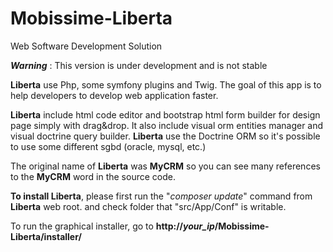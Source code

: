 # Mobissime-Liberta
Web Software Development Solution<br />

<strong><i>Warning</i></strong> : This version is under development and is not stable<br />

<strong>Liberta</strong> use Php, some symfony plugins and Twig. The goal of this app is to help developers to develop web application faster. <br />

<strong>Liberta</strong> include html code editor and bootstrap html form builder for design page simply with drag&drop. It also include visual orm entities manager and visual doctrine query builder. <strong>Liberta</strong> use the Doctrine ORM so it's possible to use some different sgbd (oracle, mysql, etc.)<br />

The original name of <strong>Liberta</strong> was <strong>MyCRM</strong> so you can see many references to the <strong>MyCRM</strong> word in the source code.<br />

<strong>To install Liberta</strong>, please first run the "<i>composer update</i>" command from <strong>Liberta</strong> web root. and check folder that "src/App/Conf" is writable.

To run the graphical installer, go to <strong>http://<i>your_ip</i>/Mobissime-Liberta/installer/</strong>
